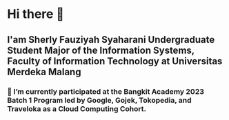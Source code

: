 # Hi there 👋

## I'am Sherly Fauziyah Syaharani Undergraduate Student Major of the Information Systems, Faculty of Information Technology at Universitas Merdeka Malang

### 🌱 I’m currently participated at the Bangkit Academy 2023 Batch 1 Program led by Google, Gojek, Tokopedia, and Traveloka as a Cloud Computing Cohort.
